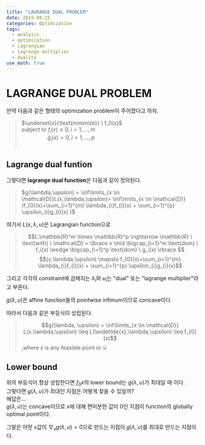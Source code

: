 ```yaml
---
title: "LAGRANGE DUAL PROBLEM"
date: 2019-08-15
categories: Optimization
tags:
  - analysis
  - optimization
  - lagrangian
  - lagrange multiplier
  - duality
use_math: true
---
```


# LAGRANGE DUAL PROBLEM

만약 다음과 같은 형태의 optimization problem이 주어졌다고 하자.
>$\underset{x}{\text{minimize}} \  f_0(x)$<br>
$\text{subject to} \ f_i(x) \leq 0 , i=1,...,m$<br>
$\qquad\qquad\  g_i(x) = 0 , i=1,...,p$<br><br>

## Lagrange dual funtion
그렇다면 **lagrange dual function**은 다음과 같이 정의된다.

>$g(\lambda,\upsilon) = \inf\limits_{x \in \mathcal{D}}L(x,\lambda,\upsilon)= \inf\limits_{x \in \mathcal{D}}(f_{0}(x)+\sum_{i=1}^{m} \lambda_{i}f_{i}(x) + \sum_{i=1}^{p} \upsilon_{i}g_{i}(x) )$

여기서 $L(x,\lambda,\upsilon)$은 Lagrangian function으로<br> 
>$$L:\mathbb{R}^m \times \mathbb{R}^p \rightarrow \mathbb{R} \ \text{with} \ \mathcal{D} = \lbrace x \mid \bigcap_{i=1}^m \text{dom} \ f_i(x) \wedge \bigcap_{i=1}^p \text{dom} \ g_i(x) \rbrace $$
$$(x,\lambda,\upsilon) \mapsto f_{0}(x)+\sum_{i=1}^{m} \lambda_{i}f_{i}(x) + \sum_{i=1}^{p} \upsilon_{i}g_{i}(x)$$

그리고 각각의 constraint에 곱해지는 $\lambda_{i}$와 $\upsilon_{i}$는 "dual" 또는 "lagrange multiplier"라고 부른다.

$g(\lambda, \upsilon)$은 affine function들의 pointwise infimum이므로 concave이다.

따라서 다음과 같은 부등식이 성립된다.
>$$g(\lambda, \upsilon) = \inf\limits_{x \in \mathcal{D}} L(x,\lambda,\upsilon) \leq L(\widetilde{x},\lambda,\upsilon) \leq f_{0}(x)$$
,where $\widetilde{x}$ is any feasible point in $\mathcal{D}$

## Lower bound
위의 부등식이 항상 성립한다면 $f_{0}{x}$의 lower bound는 $g(\lambda, \upsilon)$가 최대일 때 이다.<br>
그렇다면 $g(\lambda, \upsilon)$가 최대인 지점은 어떻게 찾을 수 있일까?<br>
해답은...<br>
$g(\lambda, \upsilon)$는 concave이므로 $x$에 대해 편미분한 값이 0인 지점이 function의 globally optimal point이다.<br>

그말은 어떤 $x$값이 $\nabla_{x}g(\lambda, \upsilon) = 0$으로 만드는 지점이 $g(\lambda, \upsilon)$를 최대로 만드는 지점이다.
